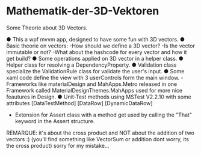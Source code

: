 # Mathematik-der-3D-Vektoren
Some Theorie about 3D Vectors.

● This a wpf mvvm app, designed to have some fun with 3D vectors. 
● Basic theorie on vectors: 
   -How should we define a 3D vector?
   -Is the vector immutable or not?
   -What about the hashcode for every vector and how it get build?
● Some operations applied on 3D vector in a helper class.
● Helper class for resolving a DependencyProperty.
● Validation class specialize the ValidationRule class for validate the user's input. 
● Some xaml code define the view with 3 userControls form the main window.
  -Frameworks like materialDesign and MahApps.Metro
released in one Framework called MaterialDesignThemes.MahApps used for more nice feautures in Design.
● Unit-Test methods using MSTest V2.2.10 with some attributes
[DataTestMethod] [DataRow] [DynamicDataRow]
  - Extension for Assert class with a method get used by calling the "That" keyword in the Assert structure.

REMARQUE: it's about the cross product and NOT about the addition of two vectors :) 
(you'll find something like VectorSum or addition dont worry, its the cross product) sorry for my mistake... 

